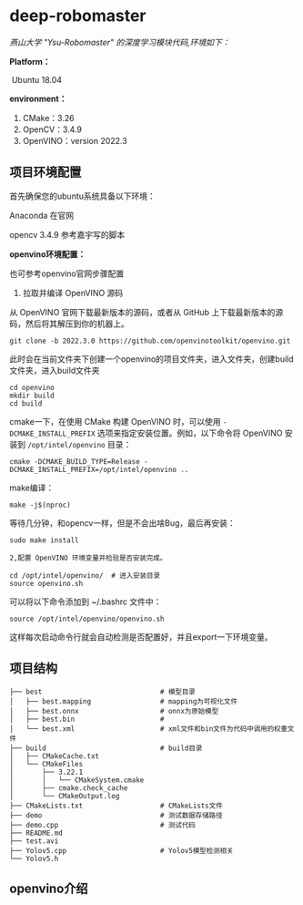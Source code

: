 # deep-robomaster

*燕山大学 "Ysu-Robomaster" 的深度学习模块代码,环境如下：*

**Platform：**

​	Ubuntu 18.04

**environment：**

1. CMake：3.26
2. OpenCV：3.4.9
3. OpenVINO：version 2022.3

## 项目环境配置

首先确保您的ubuntu系统具备以下环境：

Anaconda 在官网

opencv 3.4.9 参考嘉宇写的脚本

**openvino环境配置：**

也可参考openvino官网步骤配置

1. 拉取并编译 OpenVINO 源码

从 OpenVINO 官网下载最新版本的源码，或者从 GitHub 上下载最新版本的源码，然后将其解压到你的机器上。

```shell
git clone -b 2022.3.0 https://github.com/openvinotoolkit/openvino.git
```

此时会在当前文件夹下创建一个openvino的项目文件夹，进入文件夹，创建build文件夹，进入build文件夹

```shell
cd openvino
mkdir build
cd build
```

cmake一下，在使用 CMake 构建 OpenVINO 时，可以使用 `-DCMAKE_INSTALL_PREFIX` 选项来指定安装位置。例如，以下命令将 OpenVINO 安装到 `/opt/intel/openvino` 目录：

```shell
cmake -DCMAKE_BUILD_TYPE=Release -DCMAKE_INSTALL_PREFIX=/opt/intel/openvino ..
```

make编译：

```shell
make -j$(nproc)
```

等待几分钟，和opencv一样，但是不会出啥Bug，最后再安装：

```shell
sudo make install
```

 	2,配置 OpenVINO 环境变量并检验是否安装完成。

```shell
cd /opt/intel/openvino/  # 进入安装目录
source openvino.sh
```

可以将以下命令添加到 ~/.bashrc 文件中：

```shell
source /opt/intel/openvino/openvino.sh
```

这样每次启动命令行就会自动检测是否配置好，并且export一下环境变量。

## 项目结构

```shell
├── best                             # 模型目录
│   ├── best.mapping                 # mapping为可视化文件
│   ├── best.onnx                    # onnx为原始模型
│   ├── best.bin					 #
│   └── best.xml                     # xml文件和bin文件为代码中调用的权重文件
├── build                            # build目录
│   ├── CMakeCache.txt
│   └── CMakeFiles
│       ├── 3.22.1
│       │   └── CMakeSystem.cmake
│       ├── cmake.check_cache
│       └── CMakeOutput.log
├── CMakeLists.txt                   # CMakeLists文件
├── demo                             # 测试数据存储路径
├── demo.cpp                         # 测试代码 
├── README.md
├── test.avi
├── Yolov5.cpp                       # Yolov5模型检测相关
└── Yolov5.h
```

## openvino介绍
